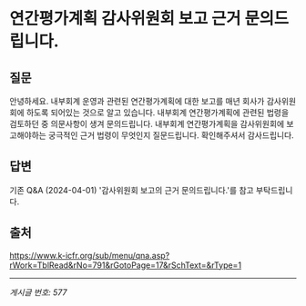 # 연간평가계획 감사위원회 보고 근거 문의드립니다.

## 질문
안녕하세요.
내부회계 운영과 관련된 연간평가계획에 대한 보고를 매년 회사가 감사위원회에 하도록 되어있는 것으로 알고 있습니다.
내부회계 연간평가계획에 관련된 법령을 검토하던 중 의문사항이 생겨 문의드립니다.
내부회계 연간평가계획을 감사위원회에 보고해야하는 궁극적인 근거 법령이 무엇인지 질문드립니다.
확인해주셔서 감사드립니다.

## 답변
기존 Q&A (2024-04-01) '감사위원회 보고의 근거 문의드립니다.'를 참고 부탁드립니다.

## 출처
https://www.k-icfr.org/sub/menu/qna.asp?rWork=TblRead&rNo=791&rGotoPage=17&rSchText=&rType=1

---
*게시글 번호: 577*
